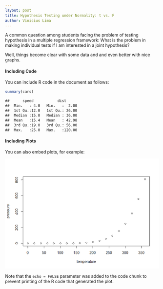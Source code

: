 ```yaml
---
layout: post
title: Hypothesis Testing under Normality: t vs. F
author: Vinicius Lima
---
```


A common question among students facing the problem of testing hypothesis in a multiple regression framework: What is the problem in making individual tests if I am interested in a joint hypothesis?

Well, things become clear with some data and and even better with nice graphs.
<!--end_excerpt-->

#### Including Code

You can include R code in the document as follows:

``` r
summary(cars)
```

    ##      speed           dist       
    ##  Min.   : 4.0   Min.   :  2.00  
    ##  1st Qu.:12.0   1st Qu.: 26.00  
    ##  Median :15.0   Median : 36.00  
    ##  Mean   :15.4   Mean   : 42.98  
    ##  3rd Qu.:19.0   3rd Qu.: 56.00  
    ##  Max.   :25.0   Max.   :120.00

#### Including Plots

You can also embed plots, for example:

![](2020-04-03-t-versus-F_files/figure-markdown_github/pressure-1.png)

Note that the `echo = FALSE` parameter was added to the code chunk to prevent printing of the R code that generated the plot.
